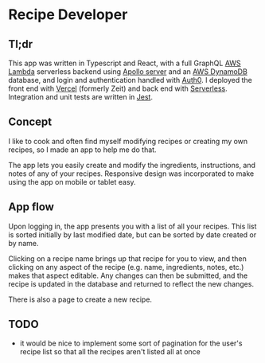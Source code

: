 # Recipe Developer

## Tl;dr

This app was written in Typescript and React, with a full GraphQL [AWS Lambda][aws lambda] serverless backend using [Apollo server][apollo-server] and an [AWS DynamoDB][dynamodb] database, and login and authentication handled with [Auth0][auth0]. I deployed the front end with [Vercel] (formerly Zeit) and back end with [Serverless][serverless]. Integration and unit tests are written in [Jest][jest]. 

## Concept

I like to cook and often find myself modifying recipes or creating my own recipes, so I made an app to help me do that.

 The app lets you easily create and modify the ingredients, instructions, and notes of any of your recipes. Responsive design was incorporated to make using the app on mobile or tablet easy.

 ## App flow
 Upon logging in, the app presents you with a list of all your recipes. This list is sorted initially by last modified date, but can be sorted by date created or by name. 

 Clicking on a recipe name brings up that recipe for you to view, and then clicking on any aspect of the recipe (e.g. name, ingredients, notes, etc.) makes that aspect editable. Any changes can then be submitted, and the recipe is updated in the database and returned to reflect the new changes. 

 There is also a page to create a new recipe. 

 ## TODO
 - it would be nice to implement some sort of pagination for the user's recipe list so that all the recipes aren't listed all at once

[aws lambda]: https://aws.amazon.com/lambda/
[apollo-server]: https://www.apollographql.com/docs/apollo-server/
[auth0]: https://auth0.com/
[dynamodb]: https://aws.amazon.com/dynamodb/ 
[serverless]: https://www.serverless.com/ 
[vercel]: https://vercel.com/
[jest]: https://jestjs.io/